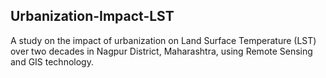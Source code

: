 ## Urbanization-Impact-LST
A study on the impact of urbanization on Land Surface Temperature (LST) over two decades in Nagpur District, Maharashtra, using Remote Sensing and GIS technology.
